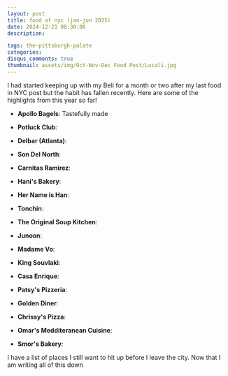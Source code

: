 ```yaml
---
layout: post
title: food of nyc (jan-jun 2025)
date: 2024-12-21 08:30:00
description: 

tags: the-pittsburgh-palate
categories:
disqus_comments: true
thumbnail: assets/img/Oct-Nov-Dec Food Post/Lucali.jpg
---
```


I had started keeping up with my Beli for a month or two after my last food in NYC post but the habit has fallen recently. Here are some of the highlights from this year so far!

- **Apollo Bagels**: Tastefully made

- **Potluck Club**: 

- **Delbar (Atlanta)**: 

- **Son Del North**: 

- **Carnitas Ramirez**: 

- **Hani's Bakery**: 

- **Her Name is Han**: 

- **Tonchin**: 

- **The Original Soup Kitchen**: 

- **Junoon**: 

- **Madame Vo**: 

- **King Souvlaki**: 

- **Casa Enrique**: 

- **Patsy's Pizzeria**: 

- **Golden Diner**:

- **Chrissy's Pizza**: 

- **Omar's Medditeranean Cuisine**: 

- **Smor's Bakery**:

I have a list of places I still want to hit up before I leave the city. Now that I am writing all of this down 